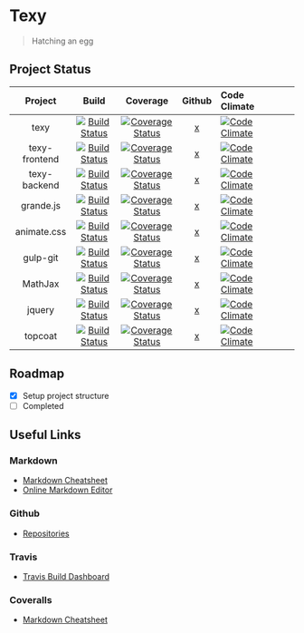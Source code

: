 # Texy
> Hatching an egg

## Project Status
|  Project 	|  Build  	|   Coverage	| Github | Code Climate |   	|   	|   	|
|:---:	|:---:	|:---:	|:---:	|:---	|:---:	|:---:	|:---:	|
|   texy	|   [![Build Status](https://travis-ci.org/viknash/texy.png)](https://travis-ci.org/viknash/texy)	|   [![Coverage Status](https://coveralls.io/repos/viknash/texy/badge.svg)](https://coveralls.io/r/viknash/texy)	| [x](https://github.com/viknash/texy)  	|   [![Code Climate](https://codeclimate.com/github/viknash/texy/badges/gpa.svg)](https://codeclimate.com/github/viknash/texy)	|   	|   	|   	|
|   texy-frontend	|   [![Build Status](https://travis-ci.org/viknash/texy-frontend.png)](https://travis-ci.org/viknash/texy-frontend)	|   [![Coverage Status](https://coveralls.io/repos/viknash/texy-frontend/badge.svg)](https://coveralls.io/r/viknash/texy-frontend)	| [x](https://github.com/viknash/texy-frontend)  	|  [![Code Climate](https://codeclimate.com/github/viknash/texy-frontend/badges/gpa.svg)](https://codeclimate.com/github/viknash/texy-frontend) 	|   	|   	|   	|
|   texy-backend	|   [![Build Status](https://travis-ci.org/viknash/texy-backend.png)](https://travis-ci.org/viknash/texy-backend)	|   [![Coverage Status](https://coveralls.io/repos/viknash/texy-backend/badge.svg)](https://coveralls.io/r/viknash/texy-backend)	| [x](https://github.com/viknash/texy-backend)  	|   [![Code Climate](https://codeclimate.com/github/viknash/texy-backend/badges/gpa.svg)](https://codeclimate.com/github/viknash/texy-backend)	|   	|   	|   	|
|    grande.js	|   [![Build Status](https://travis-ci.org/viknash/grande.js.png)](https://travis-ci.org/viknash/grande.js)	|   [![Coverage Status](https://coveralls.io/repos/viknash/grande.js/badge.svg)](https://coveralls.io/r/viknash/grande.js)	| [x](https://github.com/viknash/grande.js)  	|   [![Code Climate](https://codeclimate.com/github/viknash/grande.js/badges/gpa.svg)](https://codeclimate.com/github/viknash/grande.js)	|   	|   	|   	|
|    animate.css	|   [![Build Status](https://travis-ci.org/viknash/animate.css.png)](https://travis-ci.org/viknash/animate.css)	|   [![Coverage Status](https://coveralls.io/repos/viknash/animate.css/badge.svg)](https://coveralls.io/r/viknash/animate.css)	| [x](https://github.com/viknash/animate.css)  	|   [![Code Climate](https://codeclimate.com/github/viknash/animate.css/badges/gpa.svg)](https://codeclimate.com/github/viknash/animate.css)	|   	|   	|   	|
|    gulp-git	|   [![Build Status](https://travis-ci.org/viknash/gulp-git.png)](https://travis-ci.org/viknash/gulp-git)	|   [![Coverage Status](https://coveralls.io/repos/viknash/gulp-git/badge.svg)](https://coveralls.io/r/viknash/animate.css)	| [x](https://github.com/viknash/gulp-git)  	|   [![Code Climate](https://codeclimate.com/github/viknash/gulp-git/badges/gpa.svg)](https://codeclimate.com/github/viknash/gulp-git)	|   	|   	|   	|
|    MathJax	|   [![Build Status](https://travis-ci.org/viknash/MathJax.png)](https://travis-ci.org/viknash/MathJax)	|   [![Coverage Status](https://coveralls.io/repos/viknash/MathJax/badge.svg)](https://coveralls.io/r/viknash/MathJax)	| [x](https://github.com/viknash/MathJax)  	|  [![Code Climate](https://codeclimate.com/github/viknash/MathJax/badges/gpa.svg)](https://codeclimate.com/github/viknash/MathJax) 	|   	|   	|   	|
|    jquery	|   [![Build Status](https://travis-ci.org/viknash/jquery.png)](https://travis-ci.org/viknash/jquery)	|   [![Coverage Status](https://coveralls.io/repos/viknash/jquery/badge.svg)](https://coveralls.io/r/viknash/jquery)	| [x](https://github.com/viknash/jquery)  	|   [![Code Climate](https://codeclimate.com/github/viknash/jquery/badges/gpa.svg)](https://codeclimate.com/github/viknash/jquery)	|   	|   	|   	|
|    topcoat	|   [![Build Status](https://travis-ci.org/viknash/topcoat.png)](https://travis-ci.org/viknash/topcoat)	|   [![Coverage Status](https://coveralls.io/repos/viknash/topcoat/badge.svg)](https://coveralls.io/r/viknash/topcoat)	| [x](https://github.com/viknash/topcoat)  	|  [![Code Climate](https://codeclimate.com/github/viknash/topcoat/badges/gpa.svg)](https://codeclimate.com/github/viknash/topcoat) 	|   	|   	|   	|

## Roadmap

- [x] Setup project structure
- [ ] Completed

## Useful Links

### Markdown
- [Markdown Cheatsheet](https://github.com/adam-p/markdown-here/wiki/Markdown-Cheatsheet)
- [Online Markdown Editor](http://dillinger.io/)

### Github
- [Repositories](https://github.com/viknash?tab=repositories)

### Travis
- [Travis Build Dashboard](https://travis-ci.org/)

### Coveralls
- [Markdown Cheatsheet](https://github.com/adam-p/markdown-here/wiki/Markdown-Cheatsheet)
